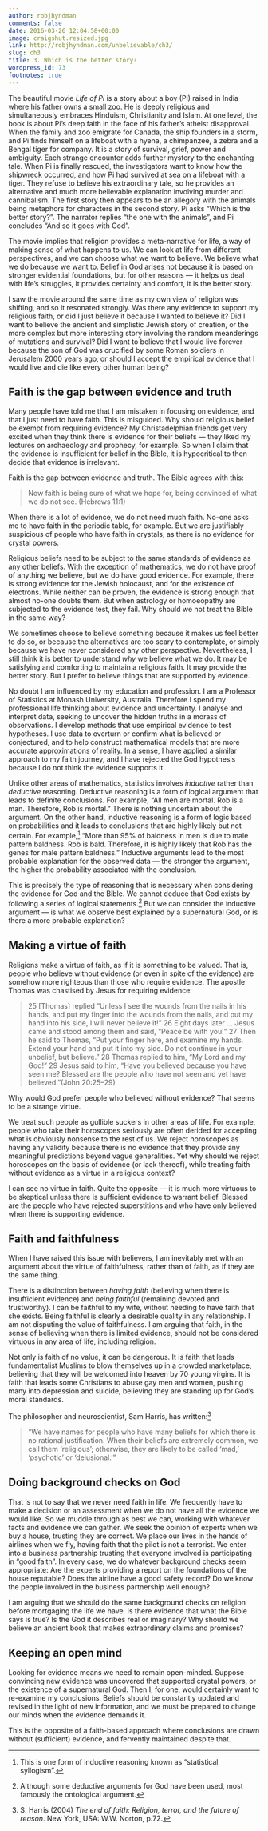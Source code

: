 ```yaml
---
author: robjhyndman
comments: false
date: 2016-03-26 12:04:58+00:00
image: craigshut.resized.jpg
link: http://robjhyndman.com/unbelievable/ch3/
slug: ch3
title: 3. Which is the better story?
wordpress_id: 73
footnotes: true
---
```


The beautiful movie _Life of Pi_ is a story about a boy (Pi) raised in India where his father owns a small zoo. He is deeply religious and simultaneously embraces Hinduism, Christianity and Islam. At one level, the book is about Pi’s deep faith in the face of his father’s atheist disapproval. When the family and zoo emigrate for Canada, the ship founders in a storm, and Pi finds himself on a lifeboat with a hyena, a chimpanzee, a zebra and a Bengal tiger for company. It is a story of survival, grief, power and ambiguity. Each strange encounter adds further mystery to the enchanting tale. When Pi is finally rescued, the investigators want to know how the shipwreck occurred, and how Pi had survived at sea on a lifeboat with a tiger. They refuse to believe his extraordinary tale, so he provides an alternative and much more believable explanation involving murder and cannibalism. The first story then appears to be an allegory with the animals being metaphors for characters in the second story. Pi asks “Which is the better story?”. The narrator replies “the one with the animals”, and Pi concludes “And so it goes with God”.

The movie implies that religion provides a meta-narrative for life, a way of making sense of what happens to us. We can look at life from different perspectives, and we can choose what we want to believe. We believe what we do because we want to. Belief in God arises not because it is based on stronger evidential foundations, but for other reasons — it helps us deal with life’s struggles, it provides certainty and comfort, it is the better story.

I saw the movie around the same time as my own view of religion was shifting, and so it resonated strongly. Was there any evidence to support my religious faith, or did I just believe it because I wanted to believe it? Did I want to believe the ancient and simplistic Jewish story of creation, or the more complex but more interesting story involving the random meanderings of mutations and survival? Did I want to believe that I would live forever because the son of God was crucified by some Roman soldiers in Jerusalem 2000 years ago, or should I accept the empirical evidence that I would live and die like every other human being?


## Faith is the gap between evidence and truth


Many people have told me that I am mistaken in focusing on evidence, and that I just need to have faith. This is misguided. Why should religious belief be exempt from requiring evidence? My Christadelphian friends get very excited when they think there is evidence for their beliefs — they liked my lectures on archaeology and prophecy, for example. So when I claim that the evidence is insufficient for belief in the Bible, it is hypocritical to then decide that evidence is irrelevant.

Faith is the gap between evidence and truth. The Bible agrees with this:


<blockquote>Now faith is being sure of what we hope for, being convinced of what we do not see. (Hebrews 11:1)</blockquote>


When there is a lot of evidence, we do not need much faith. No-one asks me to have faith in the periodic table, for example. But we are justifiably suspicious of people who have faith in crystals, as there is no evidence for crystal powers.

Religious beliefs need to be subject to the same standards of evidence as any other beliefs. With the exception of mathematics, we do not have proof of anything we believe, but we do have good evidence. For example, there is strong evidence for the Jewish holocaust, and for the existence of electrons. While neither can be proven, the evidence is strong enough that almost no-one doubts them. But when astrology or homoeopathy are subjected to the evidence test, they fail. Why should we not treat the Bible in the same way?

We sometimes choose to believe something because it makes us feel better to do so, or because the alternatives are too scary to contemplate, or simply because we have never considered any other perspective. Nevertheless, I still think it is better to understand _why_ we believe what we do. It may be satisfying and comforting to maintain a religious faith. It may provide the better story. But I prefer to believe things that are supported by evidence.

No doubt I am influenced by my education and profession. I am a Professor of Statistics at Monash University, Australia. Therefore I spend my professional life thinking about evidence and uncertainty. I analyse and interpret data, seeking to uncover the hidden truths in a morass of observations. I develop methods that use empirical evidence to test hypotheses. I use data to overturn or confirm what is believed or conjectured, and to help construct mathematical models that are more accurate approximations of reality. In a sense, I have applied a similar approach to my faith journey, and I have rejected the God hypothesis because I do not think the evidence supports it.

Unlike other areas of mathematics, statistics involves _inductive_ rather than _deductive_ reasoning. Deductive reasoning is a form of logical argument that leads to definite conclusions. For example, “All men are mortal. Rob is a man. Therefore, Rob is mortal.” There is nothing uncertain about the argument. On the other hand, inductive reasoning is a form of logic based on probabilities and it leads to conclusions that are highly likely but not certain. For example,[^1] “More than 95% of baldness in men is due to male pattern baldness. Rob is bald. Therefore, it is highly likely that Rob has the genes for male pattern baldness.” Inductive arguments lead to the most probable explanation for the observed data — the stronger the argument, the higher the probability associated with the conclusion.

This is precisely the type of reasoning that is necessary when considering the evidence for God and the Bible. We cannot deduce that God exists by following a series of logical statements.[^2] But we can consider the inductive argument — is what we observe best explained by a supernatural God, or is there a more probable explanation?


## Making a virtue of faith


Religions make a virtue of faith, as if it is something to be valued. That is, people who believe without evidence (or even in spite of the evidence) are somehow more righteous than those who require evidence. The apostle Thomas was chastised by Jesus for requiring evidence:


<blockquote>25 [Thomas] replied “Unless I see the wounds from the nails in his hands, and put my finger into the wounds from the nails, and put my hand into his side, I will never believe it!” 26 Eight days later … Jesus came and stood among them and said, “Peace be with you!” 27 Then he said to Thomas, “Put your finger here, and examine my hands. Extend your hand and put it into my side. Do not continue in your unbelief, but believe.” 28 Thomas replied to him, “My Lord and my God!” 29 Jesus said to him, “Have you believed because you have seen me? Blessed are the people who have not seen and yet have believed.”(John 20:25–29)</blockquote>


Why would God prefer people who believed without evidence? That seems to be a strange virtue.

We treat such people as gullible suckers in other areas of life. For example, people who take their horoscopes seriously are often derided for accepting what is obviously nonsense to the rest of us. We reject horoscopes as having any validity because there is no evidence that they provide any meaningful predictions beyond vague generalities. Yet why should we reject horoscopes on the basis of evidence (or lack thereof), while treating faith without evidence as a virtue in a religious context?

I can see no virtue in faith. Quite the opposite — it is much more virtuous to be skeptical unless there is sufficient evidence to warrant belief. Blessed are the people who have rejected superstitions and who have only believed when there is supporting evidence.


## Faith and faithfulness


When I have raised this issue with believers, I am inevitably met with an argument about the virtue of faithfulness, rather than of faith, as if they are the same thing.

There is a distinction between _having faith_ (believing when there is insufficient evidence) and _being faithful_ (remaining devoted and trustworthy). I can be faithful to my wife, without needing to have faith that she exists. Being faithful is clearly a desirable quality in any relationship. I am not disputing the value of faithfulness. I am arguing that faith, in the sense of believing when there is limited evidence, should not be considered virtuous in any area of life, including religion.

Not only is faith of no value, it can be dangerous. It is faith that leads fundamentalist Muslims to blow themselves up in a crowded marketplace, believing that they will be welcomed into heaven by 70 young virgins. It is faith that leads some Christians to abuse gay men and women, pushing many into depression and suicide, believing they are standing up for God’s moral standards.

The philosopher and neuroscientist, Sam Harris, has written:[^3]


<blockquote>“We have names for people who have many beliefs for which there is no rational justification. When their beliefs are extremely common, we call them ‘religious’; otherwise, they are likely to be called ‘mad,’ ‘psychotic’ or ‘delusional.’”</blockquote>




## Doing background checks on God


That is not to say that we never need faith in life. We frequently have to make a decision or an assessment when we do not have all the evidence we would like. So we muddle through as best we can, working with whatever facts and evidence we can gather. We seek the opinion of experts when we buy a house, trusting they are correct. We place our lives in the hands of airlines when we fly, having faith that the pilot is not a terrorist. We enter into a business partnership trusting that everyone involved is participating in “good faith”. In every case, we do whatever background checks seem appropriate: Are the experts providing a report on the foundations of the house reputable? Does the airline have a good safety record? Do we know the people involved in the business partnership well enough?

I am arguing that we should do the same background checks on religion before mortgaging the life we have. Is there evidence that what the Bible says is true? Is the God it describes real or imaginary? Why should we believe an ancient book that makes extraordinary claims and promises?


## Keeping an open mind


Looking for evidence means we need to remain open-minded. Suppose convincing new evidence was uncovered that supported crystal powers, or the existence of a supernatural God. Then I, for one, would certainly want to re-examine my conclusions. Beliefs should be constantly updated and revised in the light of new information, and we must be prepared to change our minds when the evidence demands it.

This is the opposite of a faith-based approach where conclusions are drawn without (sufficient) evidence, and fervently maintained despite that.


[^1]: This is one form of inductive reasoning known as “statistical syllogism”.

[^2]: Although some deductive arguments for God have been used, most famously the ontological argument.

[^3]: S. Harris (2004) _The end of faith: Religion, terror, and the future of reason_. New York, USA: W.W. Norton, p.72.

